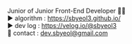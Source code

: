 
Junior of Junior Front-End Developer 👩‍🎨 <br>
▶️ algorithm : https://sbyeol3.github.io/ <br>
▶️ dev log : https://velog.io/@sbyeol3 <br>
📨 contact : dev.sbyeol@gmail.com
